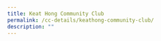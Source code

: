 ```yaml
---
title: Keat Hong Community Club
permalink: /cc-details/keathong-community-club/
description: ""
---
```

